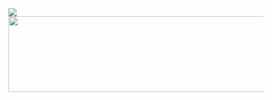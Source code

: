
<img src="https://capsule-render.vercel.app/api?type=Cylinder&color=##ffccff&height=250&width=400&section=header&text=Hey%20Everyone!&fontSize=85&fontColor=#ffffff" />

  <img height="150" width="600" align="center" src="https://64.media.tumblr.com/7cd63cc35621e773025c47d88909816d/82f57bfab537864f-f3/s1280x1920/001631ef92b230a8fba56e6dff553733868f3b12.gif"/>


